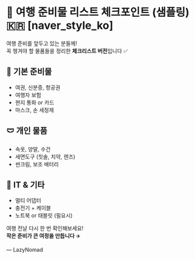 # 🧳 여행 준비물 리스트 체크포인트 (샘플링) 🇰🇷 [naver_style_ko]

여행 준비를 앞두고 있는 분들께!  
꼭 챙겨야 할 물품들을 정리한 **체크리스트 버전**입니다 ✅

## 🧰 기본 준비물

- 여권, 신분증, 항공권
- 여행자 보험
- 현지 통화 or 카드
- 마스크, 손 세정제

## 🩲 개인 물품

- 속옷, 양말, 수건
- 세면도구 (칫솔, 치약, 렌즈)
- 썬크림, 보조 배터리

## 🔌 IT & 기타

- 멀티 어댑터
- 충전기 + 케이블
- 노트북 or 태블릿 (필요시)

여행 전날 다시 한 번 확인해보세요!  
**작은 준비가 큰 여정을 만듭니다** ✈️

— LazyNomad
